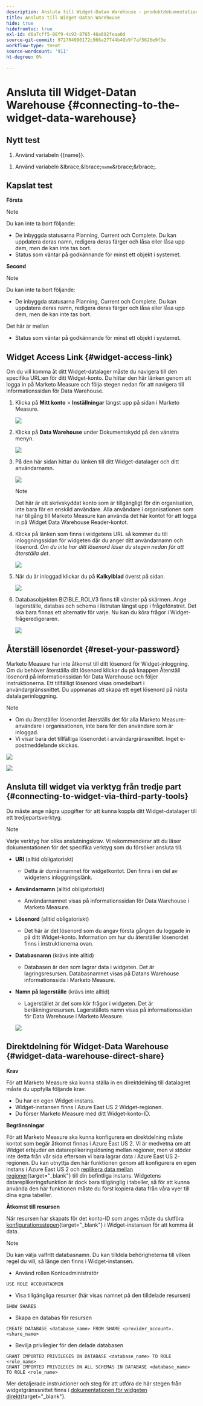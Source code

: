```yaml
---
description: Ansluta till Widget-Datan Warehouse - produktdokumentation
title: Ansluta till Widget-Datan Warehouse
hide: true
hidefromtoc: true
exl-id: d6a7cff5-08f9-4c93-8765-46e692feaa0d
source-git-commit: 972704990172c966a27744b49b9f7af5626e9f3e
workflow-type: tm+mt
source-wordcount: '911'
ht-degree: 0%

---
```


# Ansluta till Widget-Datan Warehouse {#connecting-to-the-widget-data-warehouse}

## Nytt test

<ol><li>Använd variabeln {{name}}.</li></ol>

<ol><li>Använd variabeln &amp;lbrace;&amp;lbrace;<code>name</code>&amp;rbrace;&amp;rbrace;.</li></ol>

## Kapslat test

**Första**

>[!NOTE]
>
>Du kan inte ta bort följande:
>
>* De inbyggda statusarna Planning, Current och Complete. Du kan uppdatera deras namn, redigera deras färger och låsa eller låsa upp dem, men de kan inte tas bort.
>* Status som väntar på godkännande för minst ett objekt i systemet.

**Second**

>[!NOTE]
>
>Du kan inte ta bort följande:
>
>* De inbyggda statusarna Planning, Current och Complete. Du kan uppdatera deras namn, redigera deras färger och låsa eller låsa upp dem, men de kan inte tas bort.
>
>  Det här är mellan
>
>* Status som väntar på godkännande för minst ett objekt i systemet.

## Widget Access Link {#widget-access-link}

Om du vill komma åt ditt Widget-datalager måste du navigera till den specifika URL:en för ditt Widget-konto.  Du hittar den här länken genom att logga in på Marketo Measure och följa stegen nedan för att navigera till informationssidan för Data Warehouse.

1. Klicka på **Mitt konto** > **Inställningar** längst upp på sidan i Marketo Measure.

   ![](assets/adobe-logo-old.png)

1. Klicka på **Data Warehouse** under Dokumentskydd på den vänstra menyn.

   ![](assets/adobe-logo-old.png)

1. På den här sidan hittar du länken till ditt Widget-datalager och ditt användarnamn.

   ![](assets/adobe-logo-old.png)

   >[!NOTE]
   >
   >Det här är ett skrivskyddat konto som är tillgängligt för din organisation, inte bara för en enskild användare. Alla användare i organisationen som har tillgång till Marketo Measure kan använda det här kontot för att logga in på Widget Data Warehouse Reader-kontot.

1. Klicka på länken som finns i widgetens URL så kommer du till inloggningssidan för widgeten där du anger ditt användarnamn och lösenord. _Om du inte har ditt lösenord läser du stegen nedan för att återställa det_.

   ![](assets/adobe-logo-old.png)

1. När du är inloggad klickar du på **Kalkylblad** överst på sidan.

   ![](assets/adobe-logo-old.png)

1. Databasobjekten BIZIBLE_ROI_V3 finns till vänster på skärmen.  Ange lagerställe, databas och schema i listrutan längst upp i frågefönstret.  Det ska bara finnas ett alternativ för varje.  Nu kan du köra frågor i Widget-frågeredigeraren.

   ![](assets/adobe-logo-old.png)

## Återställ lösenordet {#reset-your-password}

Marketo Measure har inte åtkomst till ditt lösenord för Widget-inloggning.  Om du behöver återställa ditt lösenord klickar du på knappen Återställ lösenord på informationssidan för Data Warehouse och följer instruktionerna. Ett tillfälligt lösenord visas omedelbart i användargränssnittet. Du uppmanas att skapa ett eget lösenord på nästa datalagerinloggning.

>[!NOTE]
>
>* Om du återställer lösenordet återställs det för alla Marketo Measure-användare i organisationen, inte bara för den användare som är inloggad.
>* Vi visar bara det tillfälliga lösenordet i användargränssnittet. Inget e-postmeddelande skickas.

![](assets/adobe-logo-old.png)

![](assets/adobe-logo-old.png)

## Ansluta till widget via verktyg från tredje part {#connecting-to-widget-via-third-party-tools}

Du måste ange några uppgifter för att kunna koppla ditt Widget-datalager till ett tredjepartsverktyg.

>[!NOTE]
>
>Varje verktyg har olika anslutningskrav. Vi rekommenderar att du läser dokumentationen för det specifika verktyg som du försöker ansluta till.

* **URI** (alltid obligatoriskt)
   * Detta är domännamnet för widgetkontot.  Den finns i en del av widgetens inloggningslänk.
* **Användarnamn** (alltid obligatoriskt)
   * Användarnamnet visas på informationssidan för Data Warehouse i Marketo Measure.
* **Lösenord** (alltid obligatoriskt)
   * Det här är det lösenord som du angav första gången du loggade in på ditt Widget-konto.  Information om hur du återställer lösenordet finns i instruktionerna ovan.
* **Databasnamn** (krävs inte alltid)
   * Databasen är den som lagrar data i widgeten. Det är lagringsresursen. Databasnamnet visas på Datans Warehouse informationssida i Marketo Measure.
* **Namn på lagerställe** (krävs inte alltid)
   * Lagerstället är det som kör frågor i widgeten. Det är beräkningsresursen.  Lagerställets namn visas på informationssidan för Data Warehouse i Marketo Measure.

  ![](assets/adobe-logo-old.png)

## Direktdelning för Widget-Data Warehouse {#widget-data-warehouse-direct-share}

**Krav**

För att Marketo Measure ska kunna ställa in en direktdelning till datalagret måste du uppfylla följande krav.

* Du har en egen Widget-instans.
* Widget-instansen finns i Azure East US 2 Widget-regionen.
* Du förser Marketo Measure med ditt Widget-konto-ID.

**Begränsningar**

För att Marketo Measure ska kunna konfigurera en direktdelning måste kontot som begär åtkomst finnas i Azure East US 2. Vi är medvetna om att Widget erbjuder en datareplikeringslösning mellan regioner, men vi stöder inte detta från vår sida eftersom vi bara lagrar data i Azure East US 2-regionen. Du kan utnyttja den här funktionen genom att konfigurera en egen instans i Azure East US 2 och [replikera data mellan regioner](https://docs.widget.com/en/user-guide/secure-data-sharing-across-regions-plaforms.html){target="_blank"} till din befintliga instans. Widgetens datareplikeringsfunktion är dock bara tillgänglig i tabeller, så för att kunna använda den här funktionen måste du först kopiera data från våra vyer till dina egna tabeller.

**Åtkomst till resursen**

När resursen har skapats för det konto-ID som anges måste du slutföra [konfigurationsstegen](https://docs.widget.com/en/user-guide/data-share-consumers.html){target="_blank"} i Widget-instansen för att komma åt data.

>[!NOTE]
>
>Du kan välja valfritt databasnamn. Du kan tilldela behörigheterna till vilken regel du vill, så länge den finns i Widget-instansen.

* Använd rollen Kontoadministratör

```
USE ROLE ACCOUNTADMIN
```

* Visa tillgängliga resurser (här visas namnet på den tilldelade resursen)

```
SHOW SHARES
```

* Skapa en databas för resursen

```
CREATE DATABASE <database_name> FROM SHARE <provider_account>.<share_name>
```

* Bevilja privilegier för den delade databasen

```
GRANT IMPORTED PRIVILEGES ON DATABASE <database_name> TO ROLE <role_name>
GRANT IMPORTED PRIVILEGES ON ALL SCHEMAS IN DATABASE <database_name> TO ROLE <role_name>
```

Mer detaljerade instruktioner och steg för att utföra de här stegen från widgetgränssnittet finns i [dokumentationen för widgeten direkt](https://docs.widget.com/en/user-guide/data-share-consumers.html){target="_blank"}.
